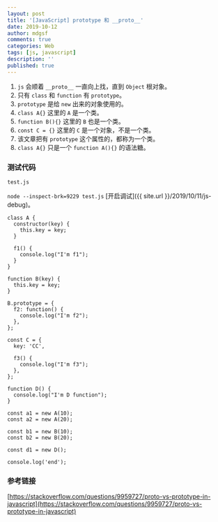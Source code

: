 ```yaml
---
layout: post
title: '[JavaScript] prototype 和 __proto__'
date: 2019-10-12
author: mdgsf
comments: true
categories: Web
tags: [js, javascript]
description: ''
published: true
---
```


1. `js` 会顺着 `__proto__` 一直向上找，直到 `Object` 根对象。
2. 只有 `class` 和 `function` 有 `prototype`。
3. `prototype` 是给 `new` 出来的对象使用的。
4. `class A{}` 这里的 `A` 是一个类。
5. `function B(){}` 这里的 `B` 也是一个类。
6. `const C = {}` 这里的 `C` 是一个对象，不是一个类。
7. 该文章把有 `prototype` 这个属性的，都称为一个类。
8. `class A{}` 只是一个 `function A(){}` 的语法糖。

### 测试代码

`test.js`

`node --inspect-brk=9229 test.js` [开启调试]({{ site.url }}/2019/10/11/js-debug)。

```
class A {
  constructor(key) {
    this.key = key;
  }

  f1() {
    console.log("I'm f1");
  }
}

function B(key) {
  this.key = key;
}

B.prototype = {
  f2: function() {
    console.log("I'm f2");
  },
};

const C = {
  key: 'CC',

  f3() {
    console.log("I'm f3");
  },
};

function D() {
  console.log("I'm D function");
}

const a1 = new A(10);
const a2 = new A(20);

const b1 = new B(10);
const b2 = new B(20);

const d1 = new D();

console.log('end');
```

### 参考链接

[https://stackoverflow.com/questions/9959727/proto-vs-prototype-in-javascript](https://stackoverflow.com/questions/9959727/proto-vs-prototype-in-javascript)
